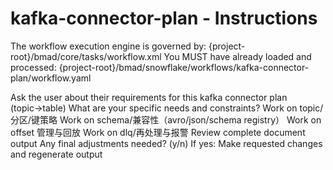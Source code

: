 # kafka-connector-plan - Instructions

<critical>The workflow execution engine is governed by: {project-root}/bmad/core/tasks/workflow.xml</critical>
<critical>You MUST have already loaded and processed: {project-root}/bmad/snowflake/workflows/kafka-connector-plan/workflow.yaml</critical>

<workflow>

<step n="1" goal="Understand Requirements">
<action>Ask the user about their requirements for this kafka connector plan (topic→table)</action>
<ask>What are your specific needs and constraints?</ask>
</step>

<step n="2" goal="Topic/分区/键策略">
<action>Work on topic/分区/键策略</action>
<template-output section="topics"/>
</step>

<step n="3" goal="Schema/兼容性（Avro/JSON/Schema Registry）">
<action>Work on schema/兼容性（avro/json/schema registry）</action>
<template-output section="schema"/>
</step>

<step n="4" goal="Offset 管理与回放">
<action>Work on offset 管理与回放</action>
<template-output section="offset"/>
</step>

<step n="5" goal="DLQ/再处理与报警">
<action>Work on dlq/再处理与报警</action>
<template-output section="dlq"/>
</step>

<step n="6" goal="Review and Finalize">
<action>Review complete document output</action>
<ask>Any final adjustments needed? (y/n)</ask>
<check>If yes:</check>
  <action>Make requested changes and regenerate output</action>
</step>

</workflow>
